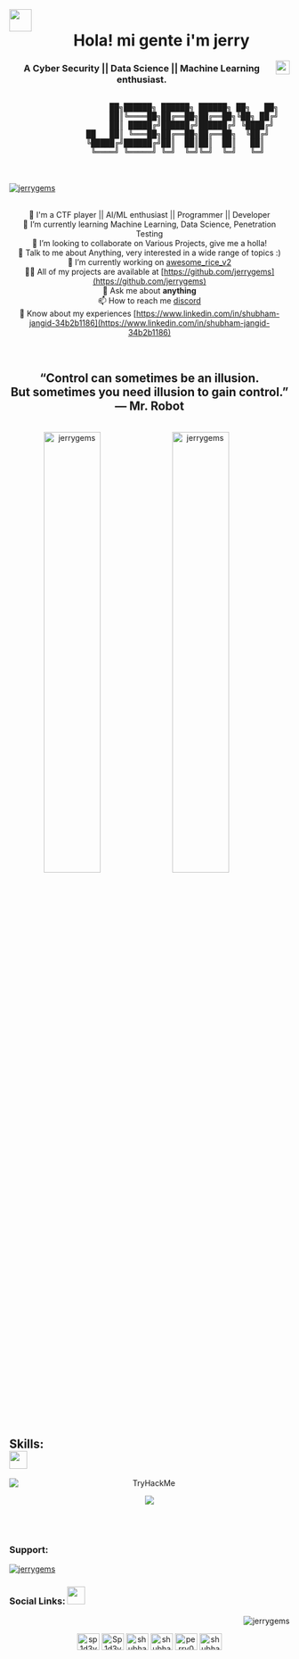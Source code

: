 <span align="center">

<img align="left" width="40px" src="./assets/img/pablo-34.gif" />
<h1>Hola! mi gente i'm jerry</h1>
<img align="right" width="25px" src="./assets/img/pablo-28.gif" />
<h3>A Cyber Security || Data Science || Machine Learning enthusiast.</h3>
</span>
<span align="center">

<pre>

                   ██╗██████╗ ██████╗ ██████╗ ██╗   ██╗
                   ██║╚════██╗██╔══██╗██╔══██╗╚██╗ ██╔╝
                   ██║ █████╔╝██████╔╝██████╔╝ ╚████╔╝ 
              ██   ██║ ╚═══██╗██╔══██╗██╔══██╗  ╚██╔╝  
              ╚█████╔╝██████╔╝██║  ██║██║  ██║   ██║   
               ╚════╝ ╚═════╝ ╚═╝  ╚═╝╚═╝  ╚═╝   ╚═╝   
</pre>

<br />
</span>
<span align="center">
  <br />
  <a href="[https://twitter.com/Shubham_lnx](https://twitter.com/Shubham_lnx)" target="blank"><img src="https://img.shields.io/twitter/follow/Shubham_lnx?logo=twitter&style=for-the-badge" alt="jerrygems" /></a>
  <br />
</span>
<span align="center">
<br />

 🔭 I'm a CTF player || AI/ML enthusiast || Programmer || Developer
 <br />
 🌱 I’m currently learning Machine Learning, Data Science, Penetration Testing 
 <br />
 👯 I’m looking to collaborate on Various Projects, give me a holla! 
 <br />
 💬 Talk to me about Anything, very interested in a wide range of topics :) 
 <br />
 🔭 I’m currently working on [awesome_rice_v2](https://github.com/jerrygems/awesome_rice_v2)
<br />
 👨‍💻 All of my projects are available at [https://github.com/jerrygems](https://github.com/jerrygems)
<br />
 💬 Ask me about **anything**
 <br />
 📫 How to reach me [discord](https://discord.gg/RQnYVyvaKJ)
 <br />
 📄 Know about my experiences [https://www.linkedin.com/in/shubham-jangid-34b2b1186](https://www.linkedin.com/in/shubham-jangid-34b2b1186)


<br/>
<h2>“Control can sometimes be an illusion.<br/> But sometimes you need illusion to gain control.” ― Mr. Robot</h2>
<br/>
  
</span>

<span align="center"> 
    <img width="45%" src="https://github-readme-stats.vercel.app/api?username=jerrygems&show_icons=true&locale=en" alt="jerrygems" />
    <img width="45%"  src="https://github-readme-streak-stats.herokuapp.com/?user=jerrygems&" alt="jerrygems" />
    <br/>
</span>
<br/>

<span align="center">
    

<h2 align="left"> Skills: <br> <img src="https://media2.giphy.com/media/QssGEmpkyEOhBCb7e1/giphy.gif?cid=ecf05e47a0n3gi1bfqntqmob8g9aid1oyj2wr3ds3mg700bl&rid=giphy.gif" width = 32px> </h2>
  <p style="text-align:center;"><img style="display: block; margin: 0 auto;" src="https://tryhackme-badges.s3.amazonaws.com/Sp1d3y.png" alt="TryHackMe"></p>
<p align="center">
  <a href="https://skillicons.dev">
    <img src="https://skillicons.dev/icons?i=arch,debian,nix,ubuntu,docker,jenkins,matlab,sklearn,kubernetes,git,neovim,gtk,bash,pytorch,react,lua,py,c,cpp,php,js,html,nodejs,mysql,mongodb" />
  </a>
</p>
  <br/>
 <br/>
<h3 align="left">Support:</h3>
<a href="https://github.com/ryo-ma/github-profile-trophy"><img src="https://github-profile-trophy.vercel.app/?username=jerrygems" alt="jerrygems" /></a>

<span align="center">
  <h3 align="left">Social Links: 
    <img src="https://raw.githubusercontent.com/ShahriarShafin/ShahriarShafin/main/Assets/handshake.gif" width = 32px /></h3>
    <img align="right" src="https://komarev.com/ghpvc/?username=jerrygems&label=Profile%20views&color=0e75b6&style=flat" alt="jerrygems" />
    <br>
     <p align="left">

  <a href="https://kaggle.com/sp1d3y" target="blank"><img align="center" src="https://www.vectorlogo.zone/logos/kaggle/kaggle-ar21.svg" alt="sp1d3y" height="30" width="40" /></a>
  <a href="https://tryhackme.com/p/Sp1d3y" target="blank"><img align="center" src="https://assets.tryhackme.com/img/THMlogo.png" alt="Sp1d3y" height="30" width="40" /></a>
  <a href="https://twitter.com/shubham_lnx" target="blank"><img align="center" src="https://www.vectorlogo.zone/logos/twitter/twitter-tile.svg" alt="shubham_lnx" height="30" width="40" /></a>
  <a href="https://linkedin.com/in/shubham-jangid-34b2b1186" target="blank"><img align="center" src="https://www.vectorlogo.zone/logos/linkedin/linkedin-tile.svg" alt="shubham-jangid-34b2b1186" height="30" width="40" /></a>
  <a href="https://fb.com/perry001l" target="blank"><img align="center" src="https://www.vectorlogo.zone/logos/facebook/facebook-tile.svg" alt="perry001l" height="30" width="40" /></a>
  <a href="https://instagram.com/shubham.in.null_v01d" target="blank"><img align="center" src="https://www.vectorlogo.zone/logos/instagram/instagram-icon.svg" alt="shubham.in.null_v01d" height="30" width="40" /></a>

  
</p>
</span>
 
